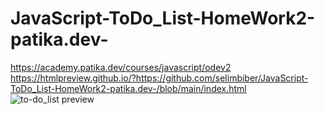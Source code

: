 # JavaScript-ToDo_List-HomeWork2-patika.dev-
https://academy.patika.dev/courses/javascript/odev2
https://htmlpreview.github.io/?https://github.com/selimbiber/JavaScript-ToDo_List-HomeWork2-patika.dev-/blob/main/index.html
![to-do_list preview](https://user-images.githubusercontent.com/117529414/230994421-7b3f3147-f2fa-466f-b15b-9492043db178.jpeg)
